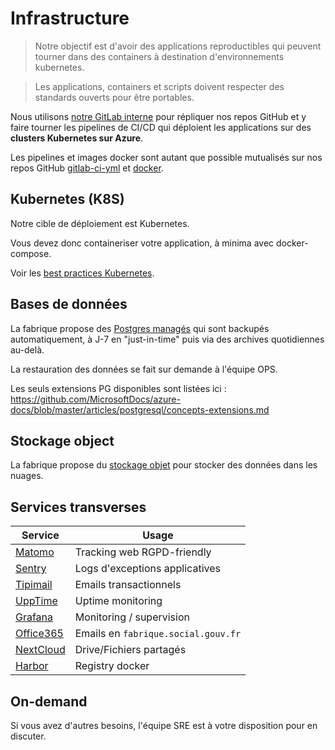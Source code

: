 # Infrastructure

> Notre objectif est d'avoir des applications reproductibles qui peuvent tourner dans des containers à destination d'environnements kubernetes.

> Les applications, containers et scripts doivent respecter des standards ouverts pour être portables.

Nous utilisons [notre GitLab interne](https://gitlab.factory.social.gouv.fr/) pour répliquer nos repos GitHub et y faire tourner les pipelines de CI/CD qui déploient les applications sur des **clusters Kubernetes sur Azure**.

Les pipelines et images docker sont autant que possible mutualisés sur nos repos GitHub [gitlab-ci-yml](https://github.com/SocialGouv/gitlab-ci-yml) et [docker](https://github.com/SocialGouv/docker).

## Kubernetes (K8S)

Notre cible de déploiement est Kubernetes.

Vous devez donc containeriser votre application, à minima avec docker-compose.

Voir les [best practices Kubernetes](/kubernetes).

## Bases de données

La fabrique propose des [Postgres managés](https://azure.microsoft.com/fr-fr/services/postgresql/#overview) qui sont backupés automatiquement, à J-7 en "just-in-time" puis via des archives quotidiennes au-delà.

La restauration des données se fait sur demande à l'équipe OPS.

Les seuls extensions PG disponibles sont listées ici : https://github.com/MicrosoftDocs/azure-docs/blob/master/articles/postgresql/concepts-extensions.md

## Stockage object

La fabrique propose du [stockage objet](https://docs.microsoft.com/fr-fr/azure/storage/blobs/storage-blobs-introduction) pour stocker des données dans les nuages.

## Services transverses

| Service                                                | Usage                               |
| ------------------------------------------------------ | ----------------------------------- |
| [Matomo](https://matomo.fabrique.social.gouv.fr)       | Tracking web RGPD-friendly          |
| [Sentry](https://sentry.fabrique.social.gouv.fr)       | Logs d'exceptions applicatives      |
| [Tipimail](https://tipimail.com)                       | Emails transactionnels              |
| [UppTime](https://socialgouv.github.io/upptime)        | Uptime monitoring                   |
| [Grafana](https://grafana.fabrique.social.gouv.fr)     | Monitoring / supervision            |
| [Office365](/outlook-office-365.md)                    | Emails en `fabrique.social.gouv.fr` |
| [NextCloud](https://nextcloud.fabrique.social.gouv.fr) | Drive/Fichiers partagés             |
| [Harbor](https://harbor.fabrique.social.gouv.fr)       | Registry docker                     |

## On-demand

Si vous avez d'autres besoins, l'équipe SRE est à votre disposition pour en discuter.
